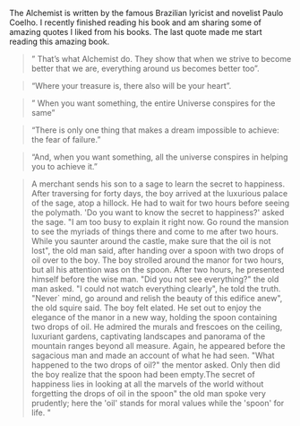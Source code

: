 The Alchemist is written by the famous Brazilian lyricist and novelist Paulo
Coelho. I recently finished reading his book and am sharing some of amazing
quotes I liked from his books. The last quote made me start reading this amazing
book.

>” That’s what Alchemist do. They show that when we strive to become better that
>we are, everything around us becomes better too”.

> “Where your treasure is, there also will be your heart”.

>” When you want something, the entire Universe conspires for the same”

>“There is only one thing that makes a dream impossible to achieve: the fear of
>failure.”

> “And, when you want something, all the universe conspires in helping you to
> achieve it.”

> A merchant sends his son to a sage to learn the secret to happiness. After
> traversing for forty days, the boy arrived at the luxurious palace of the
> sage, atop a hillock. He had to wait for two hours before seeing the polymath.
> 'Do you want to know the secret to happiness?' asked the sage. "I am too busy
> to explain it right now. Go round the mansion to see the myriads of things
> there and come to me after two hours. While you saunter around the castle,
> make sure that the oil is not lost", the old man said, after handing over a
> spoon with two drops of oil over to the boy. The boy strolled around the manor
> for two hours, but all his attention was on the spoon. After two hours, he
> presented himself before the wise man. "Did you not see everything?" the old
> man asked. "I could not watch everything clearly", he told the truth. "Never`
> mind, go around and relish the beauty of this edifice anew", the old squire
> said. The boy felt elated. He set out to enjoy the elegance of the manor in a
> new way, holding the spoon containing two drops of oil. He admired the murals
> and frescoes on the ceiling, luxuriant gardens, captivating landscapes and
> panorama of the mountain ranges beyond all measure. Again, he appeared before
> the sagacious man and made an account of what he had seen. "What happened to
> the two drops of oil?" the mentor asked. Only then did the boy realize that
> the spoon had been empty.The secret of happiness lies in looking at all the
> marvels of the world without forgetting the drops of oil in the spoon" the old
> man spoke very prudently; here the 'oil' stands for moral values while the
> 'spoon' for life. "

